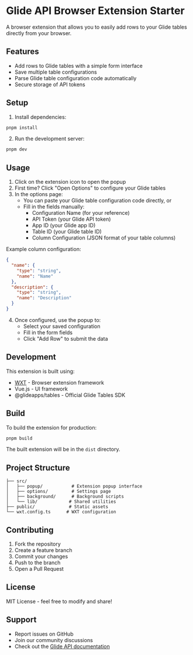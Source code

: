 # Glide API Browser Extension Starter

A browser extension that allows you to easily add rows to your Glide tables directly from your browser.

## Features

- Add rows to Glide tables with a simple form interface
- Save multiple table configurations
- Parse Glide table configuration code automatically
- Secure storage of API tokens

## Setup

1. Install dependencies:
```bash
pnpm install
```

2. Run the development server:
```bash
pnpm dev
```

## Usage

1. Click on the extension icon to open the popup
2. First time? Click "Open Options" to configure your Glide tables
3. In the options page:
   - You can paste your Glide table configuration code directly, or
   - Fill in the fields manually:
     - Configuration Name (for your reference)
     - API Token (your Glide API token)
     - App ID (your Glide app ID)
     - Table ID (your Glide table ID)
     - Column Configuration (JSON format of your table columns)

Example column configuration:
```json
{
  "name": {
    "type": "string",
    "name": "Name"
  },
  "description": {
    "type": "string",
    "name": "Description"
  }
}
```

4. Once configured, use the popup to:
   - Select your saved configuration
   - Fill in the form fields
   - Click "Add Row" to submit the data

## Development

This extension is built using:
- [WXT](https://wxt.dev) - Browser extension framework
- Vue.js - UI framework
- @glideapps/tables - Official Glide Tables SDK

## Build

To build the extension for production:
```bash
pnpm build
```

The built extension will be in the `dist` directory.

## Project Structure

```
├── src/
│   ├── popup/           # Extension popup interface
│   ├── options/         # Settings page
│   ├── background/      # Background scripts
│   └── lib/            # Shared utilities
├── public/             # Static assets
└── wxt.config.ts      # WXT configuration
```

## Contributing

1. Fork the repository
2. Create a feature branch
3. Commit your changes
4. Push to the branch
5. Open a Pull Request

## License

MIT License - feel free to modify and share!

## Support

- Report issues on GitHub
- Join our community discussions
- Check out the [Glide API documentation](https://docs.glideapps.com/reference/api-introduction)
